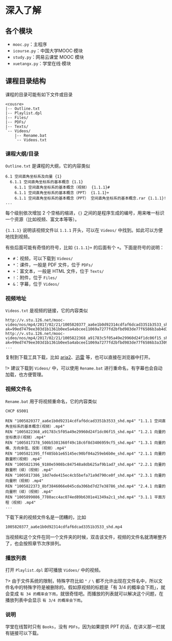 # 深入了解

## 各个模块

- `mooc.py`：主程序
- `icourse.py`：中国大学MOOC·模块
- `study.py`：网易云课堂 MOOC 模块
- `xuetangx.py`：学堂在线·模块

## 课程目录结构

课程的目录可能有如下文件或目录

```text
<cousre>
|-- Outline.txt
|-- Playlist.dpl
|-- Files/
|-- PDFs/
|-- Texts/
`-- Videos/
    |-- Rename.bat
    `-- Videos.txt
```

### 课程大纲/目录

`Outline.txt` 是课程的大纲，它的内容类似

```text
6.1 空间直角坐标系及向量 {1}
  6.1.1 空间直角坐标系的基本概念 {1.1}
    6.1.1 空间直角坐标系的基本概念（视频） {1.1.1}#
    6.1.1 空间直角坐标系的基本概念（PPT） {1.1.1}+
    6.1.1 空间直角坐标系的基本概念（PPT） 空间直角坐标系的基本概念.rar {1.1.1}!
...
```

每个级别依次增加 2 个空格的缩进，`{}` 之间的是程序生成的编号，用来唯一标识一个资源（比如视频、富文本等等）。

`{1.1.1}` 说明该视频文件以 `1.1.1` 开头，可以在 `Videos/` 中找到。如此可以方便地找到视频。

有些后面可能有奇怪的符号，比如 `{1.1.1}+` 的后面有个 `+`。下面是符号的说明：

- `#`：视频，可以下载到 `Videos/`
- `*`：课件，一般是 PDF 文件，位于 `PDFs/`
- `+`：富文本，一般是 HTML 文件，位于 `Texts/`
- `!`：附件，位于 `Files/`
- `&`：字幕，位于 `Videos/`

### 视频地址

`Videos.txt` 是视频的链接，它的内容类似

```text
http://v.stu.126.net/mooc-video/nos/mp4/2017/02/21/1005820377_aa6e1b0d92314cdfaf6dcad3351b3533_shd.mp4?ak=99ed7479ee303d1b1361b0ee5a4abcee11069a7277fd2bfbd983de77f6586b3ab4d3781458cdbd61bf0041fae59dee85cb91769ba5850a28845217d0bc9bfb580015e48ffc49c659b128bfe612dda086d65894b8ef217f1626539e3c9eb40879c29b730d22bdcadb1b4f67996129275fa4c38c6336120510aea1ae1790819de86e0fa3e09eeabea1b068b3d9b9b6597acf0c219eb000a69c12ce9d568813365b3e099fcdb77c69ca7cd6141d92c122af
http://v.stu.126.net/mooc-video/nos/mp4/2017/02/21/1005822368_a91783c5f05a49e29960d24f1dc06f15_shd.mp4?ak=99ed7479ee303d1b1361b0ee5a4abcee11069a7277fd2bfbd983de77f6586b3a33090c48273cc5e338f1d269a2b016013857294759d07b499e26c45d788128b30015e48ffc49c659b128bfe612dda086d65894b8ef217f1626539e3c9eb40879c29b730d22bdcadb1b4f67996129275fa4c38c6336120510aea1ae1790819de86e0fa3e09eeabea1b068b3d9b9b6597acf0c219eb000a69c12ce9d568813365b3e099fcdb77c69ca7cd6141d92c122af
...
```

复制到下载工具下载，比如 [aria2](https://github.com/aria2/aria2/releases)、[迅雷](http://dl.xunlei.com/) 等，也可以直接在浏览器中打开。

!> 建议下载到 `Videos/` 中，可以使用 `Rename.bat` 进行重命名，有字幕也会自动加载，也方便管理。

### 视频文件名

`Rename.bat` 用于将视频重命名，它的内容类似

```text
CHCP 65001

REN "1005820377_aa6e1b0d92314cdfaf6dcad3351b3533_shd.mp4" "1.1.1 空间直角坐标系的基本概念(视频）.mp4"
REN "1005822368_a91783c5f05a49e29960d24f1dc06f15_shd.mp4" "1.2.1 向量的坐标表示(视频）.mp4"
REN "1005817378_500b5301360f49c18c6f8d3406959cf5_shd.mp4" "1.3.1 向量的模、方向余弦、投影（视频）.mp4"
REN "1005821395_ff485bb1e65145ec90bf04a259eb6b0e_shd.mp4" "2.1.1 向量的数量积(视频）.mp4"
REN "1005821396_9180e5908bc847548a8db625af9b1ad7_shd.mp4" "2.2.1 向量的数量积（续）（视频）.mp4"
REN "1005817386_18d7ede415ec4cb5befa71a9d790ce0f_shd.mp4" "2.3.1 向量的向量积（视频）.mp4"
REN "1005822373_8bf3846066e045cda306bd7d27e38786_shd.mp4" "2.4.1 向量的向量积（续）（视频）.mp4"
REN "1005899086_7780acc4ac074ed89b6301e41349a2c1_shd.mp4" "3.1.1 平面方程（视频）.mp4"
...
```

下载下来的视频文件名是一团糟的，比如

```text
1005820377_aa6e1b0d92314cdfaf6dcad3351b3533_shd.mp4
```

当视频和这个文件在同一个文件夹的时候，双击该文件，视频的文件名就清晰整齐了，也会按照章节次序排列。

### 播放列表

打开 `Playlist.dpl` 即可播放 `Vidoes/` 中的视频。

?> 由于文件系统的限制，特殊字符比如 `"` `/` `\` 都不允许出现在文件名中，所以文件名中的特殊字符是被删除的。假如原视频的标题是「有 3/4 的概率会下雨」，就会变成 `有 34 的概率会下雨`，就很奇怪吧。而播放的列表就可以解决这个问题，在播放列表中会显示 `有 3/4 的概率会下雨`。

### 说明

学堂在线暂时只有 `Books`，没有 `PDFs`，因为如果提供 PPT 的话，在讲义那一栏就有链接可以下载。

